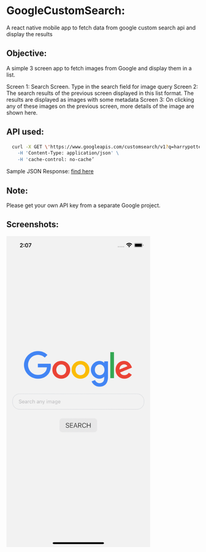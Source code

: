 # GoogleCustomSearch:
A react native mobile app to fetch data from google custom search api and display the results


## Objective:
A simple 3 screen app to fetch images from Google and display them in a list.

  Screen 1: Search Screen. Type in the search field for image query
  Screen 2: The search results of the previous screen displayed in this list format. The results are displayed as images with some metadata
  Screen 3: On clicking any of these images on the previous screen, more details of the image are shown here.

## API used:
```bash
  curl -X GET \'https://www.googleapis.com/customsearch/v1?q=harrypotter&cx=011476162607576381860:ra4vmliv9ti&key=<API KEY>' \
    -H 'Content-Type: application/json' \ 
    -H 'cache-control: no-cache’
```
  
  Sample JSON Response: [find here](https://pastebin.com/6CqcVDZP)
  
## Note:
  Please get your own API key from a separate Google project.

## Screenshots:

<img src="src/assets/screenshots/flow.gif" width="375" height="812"/>

